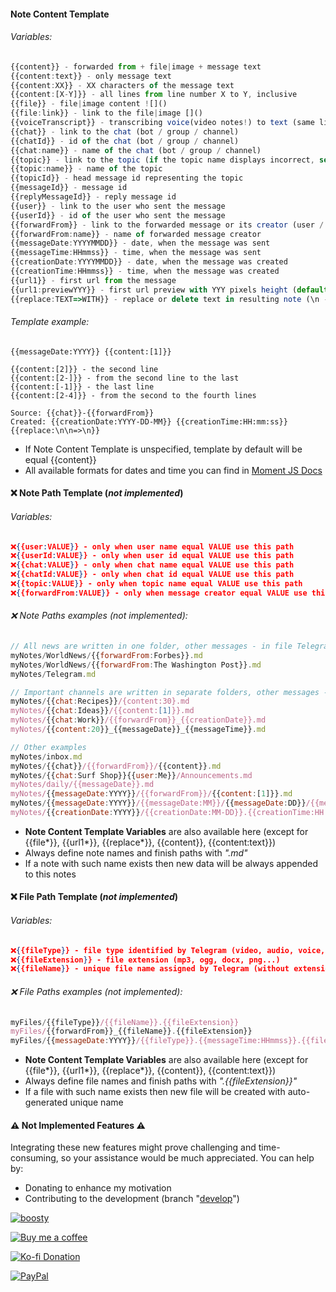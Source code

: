 #### Note Content Template

###### Variables:
```ts
{{content}} - forwarded from + file|image + message text
{{content:text}} - only message text
{{content:XX}} - XX characters of the message text
{{content:[X-Y]}} - all lines from line number X to Y, inclusive
{{file}} - file|image content ![]()
{{file:link}} - link to the file|image []()
{{voiceTranscript}} - transcribing voice(video notes!) to text (same limits as for Telegram Premium subscribers)
{{chat}} - link to the chat (bot / group / channel)
{{chatId}} - id of the chat (bot / group / channel)
{{chat:name}} - name of the chat (bot / group / channel)
{{topic}} - link to the topic (if the topic name displays incorrect, set the name manually using bot command "/topicName NAME")
{{topic:name}} - name of the topic
{{topicId}} - head message id representing the topic
{{messageId}} - message id
{{replyMessageId}} - reply message id
{{user}} - link to the user who sent the message
{{userId}} - id of the user who sent the message
{{forwardFrom}} - link to the forwarded message or its creator (user / channel)
{{forwardFrom:name}} - name of forwarded message creator
{{messageDate:YYYYMMDD}} - date, when the message was sent
{{messageTime:HHmmss}} - time, when the message was sent
{{creationDate:YYYYMMDD}} - date, when the message was created
{{creationTime:HHmmss}} - time, when the message was created
{{url1}} - first url from the message
{{url1:previewYYY}} - first url preview with YYY pixels height (default 250)
{{replace:TEXT=>WITH}} - replace or delete text in resulting note (\n - new line)
```

###### Template example:
```
{{messageDate:YYYY}} {{content:[1]}}

{{content:[2]}} - the second line
{{content:[2-]}} - from the second line to the last
{{content:[-1]}} - the last line
{{content:[2-4]}} - from the second to the fourth lines

Source: {{chat}}-{{forwardFrom}}
Created: {{creationDate:YYYY-DD-MM}} {{creationTime:HH:mm:ss}}
{{replace:\n\n=>\n}}
```

- If Note Content Template is unspecified, template by default will be equal {{content}}
- All available formats for dates and time you can find in [Moment JS Docs](https://momentjs.com/docs/#/parsing/string-format/)




#### ❌ Note Path Template (*not implemented*)

###### Variables:
```json
❌{{user:VALUE}} - only when user name equal VALUE use this path
❌{{userId:VALUE}} - only when user id equal VALUE use this path
❌{{chat:VALUE}} - only when chat name equal VALUE use this path
❌{{chatId:VALUE}} - only when chat id equal VALUE use this path
❌{{topic:VALUE}} - only when topic name equal VALUE use this path
❌{{forwardFrom:VALUE}} - only when message creator equal VALUE use this path
```

###### ❌ Note Paths examples (*not implemented*):
```js
// All news are written in one folder, other messages - in file Telegram.md
myNotes/WorldNews/{{forwardFrom:Forbes}}.md
myNotes/WorldNews/{{forwardFrom:The Washington Post}}.md
myNotes/Telegram.md

// Important channels are written in separate folders, other messages - in root folder in separate notes
myNotes/{{chat:Recipes}}/{content:30}.md
myNotes/{{chat:Ideas}}/{{content:[1]}}.md
myNotes/{{chat:Work}}/{{forwardFrom}}_{{creationDate}}.md
myNotes/{{content:20}}_{{messageDate}}_{{messageTime}}.md

// Other examples
myNotes/inbox.md
myNotes/{{chat}}/{{forwardFrom}}/{{content}}.md
myNotes/{{chat:Surf Shop}}{{user:Me}}/Announcements.md
myNotes/daily/{{messageDate}}.md
myNotes/{{messageDate:YYYY}}/{{forwardFrom}}/{{content:[1]}}.md
myNotes/{{messageDate:YYYY}}/{{messageDate:MM}}/{{messageDate:DD}}/{{messageTime:HHmmssSSS}}.md
myNotes/{{creationDate:YYYY}}/{{creationDate:MM-DD}}.{{creationTime:HH:mm:ss(SSS)}}.md
```

-  **Note Content Template Variables** are also available here (except for {{file*}}, {{url1*}}, {{replace*}}, {{content}}, {{content:text}})
-  Always define note names and finish paths with *".md"*
-  If a note with such name exists then new data will be always appended to this notes 




#### ❌ File Path Template (*not implemented*)

###### Variables:
```json
❌{{fileType}} - file type identified by Telegram (video, audio, voice, photo, document...)
❌{{fileExtension}} - file extension (mp3, ogg, docx, png...)
❌{{fileName}} - unique file name assigned by Telegram (without extension)
```

###### ❌ File Paths examples (*not implemented*):
```js
myFiles/{{fileType}}/{{fileName}}.{{fileExtension}}
myFiles/{{forwardFrom}}_{{fileName}}.{{fileExtension}}
myFiles/{{messageDate:YYYY}}/{{fileType}}.{{messageTime:HHmmss}}.{{fileName}}.{{fileExtension}}
```

-  **Note Content Template Variables** are also available here (except for {{file*}}, {{url1*}}, {{replace*}}, {{content}}, {{content:text}})
-  Always define file names and finish paths with *".{{fileExtension}}"*
-  If a file with such name exists then new file will be created with auto-generated unique name




#### ⚠ Not Implemented Features ⚠

Integrating these new features might prove challenging and time-consuming, so your assistance would be much appreciated. You can help by:
-  Donating to enhance my motivation
-  Contributing to the development (branch "[develop](https://github.com/soberhacker/obsidian-telegram-sync/tree/develop)")

[![boosty](https://img.buymeacoffee.com/button-api/?text=boosty&emoji=💰&slug=soberhacker&button_colour=f17d1e&font_colour=000000&font_family=Bree&outline_colour=000000&coffee_colour=FFDD00)](https://boosty.to/soberhacker/donate)

[![Buy me a coffee](https://img.buymeacoffee.com/button-api/?text=Buy%20me%20a%20coffee&emoji=%E2%98%95&slug=soberhacker&button_colour=5F7FFF&font_colour=ffffff&font_family=Cookie&outline_colour=000000&coffee_colour=FFFFFF)](https://www.buymeacoffee.com/soberhacker)

[![Ko-fi Donation](https://ko-fi.com/img/githubbutton_sm.svg)](https://ko-fi.com/soberhacker)

[![PayPal](https://www.paypalobjects.com/webstatic/en_US/i/buttons/PP_logo_h_100x26.png)](https://www.paypal.com/donate/?hosted_button_id=VYSCUZX8MYGCU)